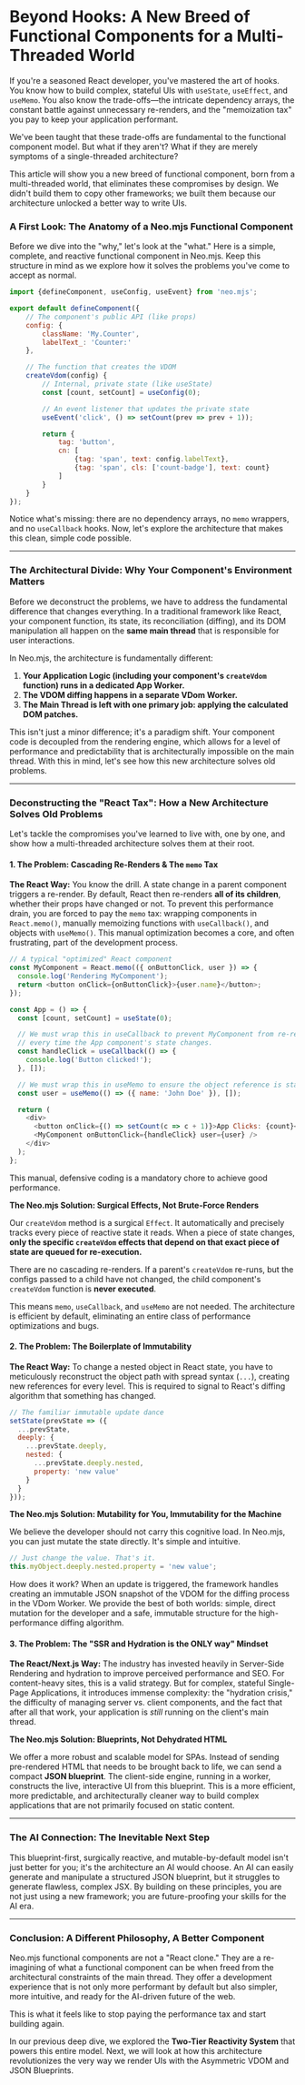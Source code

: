 # Beyond Hooks: A New Breed of Functional Components for a Multi-Threaded World

If you're a seasoned React developer, you've mastered the art of hooks. You know how to build complex, stateful UIs with
`useState`, `useEffect`, and `useMemo`. You also know the trade-offs—the intricate dependency arrays, the constant battle
against unnecessary re-renders, and the "memoization tax" you pay to keep your application performant.

We've been taught that these trade-offs are fundamental to the functional component model. But what if they aren't?
What if they are merely symptoms of a single-threaded architecture?

This article will show you a new breed of functional component, born from a multi-threaded world, that eliminates these
compromises by design. We didn't build them to copy other frameworks; we built them because our architecture unlocked a
better way to write UIs.

### A First Look: The Anatomy of a Neo.mjs Functional Component

Before we dive into the "why," let's look at the "what." Here is a simple, complete, and reactive functional component
in Neo.mjs. Keep this structure in mind as we explore how it solves the problems you've come to accept as normal.

```javascript
import {defineComponent, useConfig, useEvent} from 'neo.mjs';

export default defineComponent({
    // The component's public API (like props)
    config: {
        className: 'My.Counter',
        labelText_: 'Counter:'
    },

    // The function that creates the VDOM
    createVdom(config) {
        // Internal, private state (like useState)
        const [count, setCount] = useConfig(0);

        // An event listener that updates the private state
        useEvent('click', () => setCount(prev => prev + 1));

        return {
            tag: 'button',
            cn: [
                {tag: 'span', text: config.labelText},
                {tag: 'span', cls: ['count-badge'], text: count}
            ]
        }
    }
});
```

Notice what's missing: there are no dependency arrays, no `memo` wrappers, and no `useCallback` hooks. Now, let's explore
the architecture that makes this clean, simple code possible.

---

### The Architectural Divide: Why Your Component's Environment Matters

Before we deconstruct the problems, we have to address the fundamental difference that changes everything. In a
traditional framework like React, your component function, its state, its reconciliation (diffing), and its DOM
manipulation all happen on the **same main thread** that is responsible for user interactions.

In Neo.mjs, the architecture is fundamentally different:

1.  **Your Application Logic (including your component's `createVdom` function) runs in a dedicated App Worker.**
2.  **The VDOM diffing happens in a separate VDom Worker.**
3.  **The Main Thread is left with one primary job: applying the calculated DOM patches.**

This isn't just a minor difference; it's a paradigm shift. Your component code is decoupled from the rendering engine,
which allows for a level of performance and predictability that is architecturally impossible on the main thread.
With this in mind, let's see how this new architecture solves old problems.

---

### Deconstructing the "React Tax": How a New Architecture Solves Old Problems

Let's tackle the compromises you've learned to live with, one by one, and show how a multi-threaded architecture solves
them at their root.

#### 1. The Problem: Cascading Re-Renders & The `memo` Tax

**The React Way:** You know the drill. A state change in a parent component triggers a re-render. By default, React then
re-renders **all of its children**, whether their props have changed or not. To prevent this performance drain,
you are forced to pay the `memo` tax: wrapping components in `React.memo()`, manually memoizing functions with
`useCallback()`, and objects with `useMemo()`. This manual optimization becomes a core, and often frustrating,
part of the development process.

```javascript
// A typical "optimized" React component
const MyComponent = React.memo(({ onButtonClick, user }) => {
  console.log('Rendering MyComponent');
  return <button onClick={onButtonClick}>{user.name}</button>;
});

const App = () => {
  const [count, setCount] = useState(0);

  // We must wrap this in useCallback to prevent MyComponent from re-rendering
  // every time the App component's state changes.
  const handleClick = useCallback(() => {
    console.log('Button clicked!');
  }, []);

  // We must wrap this in useMemo to ensure the object reference is stable.
  const user = useMemo(() => ({ name: 'John Doe' }), []);

  return (
    <div>
      <button onClick={() => setCount(c => c + 1)}>App Clicks: {count}</button>
      <MyComponent onButtonClick={handleClick} user={user} />
    </div>
  );
};
```

This manual, defensive coding is a mandatory chore to achieve good performance.

**The Neo.mjs Solution: Surgical Effects, Not Brute-Force Renders**

Our `createVdom` method is a surgical `Effect`. It automatically and precisely tracks every piece of reactive state it reads.
When a piece of state changes, **only the specific `createVdom` effects that depend on that exact piece of state are queued
for re-execution.**

There are no cascading re-renders. If a parent's `createVdom` re-runs, but the configs passed to a child have not changed,
the child component's `createVdom` function is **never executed**. 

This means `memo`, `useCallback`, and `useMemo` are not needed. The architecture is efficient by default, eliminating an
entire class of performance optimizations and bugs.

#### 2. The Problem: The Boilerplate of Immutability

**The React Way:** To change a nested object in React state, you have to meticulously reconstruct the object path with
spread syntax (`...`), creating new references for every level. This is required to signal to React's diffing algorithm
that something has changed.

```javascript
// The familiar immutable update dance
setState(prevState => ({
  ...prevState,
  deeply: {
    ...prevState.deeply,
    nested: {
      ...prevState.deeply.nested,
      property: 'new value'
    }
  }
}));
```

**The Neo.mjs Solution: Mutability for You, Immutability for the Machine**

We believe the developer should not carry this cognitive load. In Neo.mjs, you can just mutate the state directly.
It's simple and intuitive.

```javascript
// Just change the value. That's it.
this.myObject.deeply.nested.property = 'new value';
```

How does it work? When an update is triggered, the framework handles creating an immutable JSON snapshot of the VDOM for
the diffing process in the VDom Worker. We provide the best of both worlds: simple, direct mutation for the developer
and a safe, immutable structure for the high-performance diffing algorithm.

#### 3. The Problem: The "SSR and Hydration is the ONLY way" Mindset

**The React/Next.js Way:** The industry has invested heavily in Server-Side Rendering and hydration to improve perceived
performance and SEO. For content-heavy sites, this is a valid strategy. But for complex, stateful Single-Page Applications,
it introduces immense complexity: the "hydration crisis," the difficulty of managing server vs. client components, and
the fact that after all that work, your application is *still* running on the client's main thread.

**The Neo.mjs Solution: Blueprints, Not Dehydrated HTML**

We offer a more robust and scalable model for SPAs. Instead of sending pre-rendered HTML that needs to be brought back
to life, we can send a compact **JSON blueprint**. The client-side engine, running in a worker, constructs the live,
interactive UI from this blueprint. This is a more efficient, more predictable, and architecturally cleaner way to build
complex applications that are not primarily focused on static content.

---

### The AI Connection: The Inevitable Next Step

This blueprint-first, surgically reactive, and mutable-by-default model isn't just better for you; it's the architecture
an AI would choose. An AI can easily generate and manipulate a structured JSON blueprint, but it struggles to generate
flawless, complex JSX. By building on these principles, you are not just using a new framework; you are future-proofing
your skills for the AI era.

---

### Conclusion: A Different Philosophy, A Better Component

Neo.mjs functional components are not a "React clone." They are a re-imagining of what a functional component can be
when freed from the architectural constraints of the main thread. They offer a development experience that is not only
more performant by default but also simpler, more intuitive, and ready for the AI-driven future of the web.

This is what it feels like to stop paying the performance tax and start building again.

In our previous deep dive, we explored the **Two-Tier Reactivity System** that powers this entire model.
Next, we will look at how this architecture revolutionizes the very way we render UIs with the Asymmetric VDOM
and JSON Blueprints.
